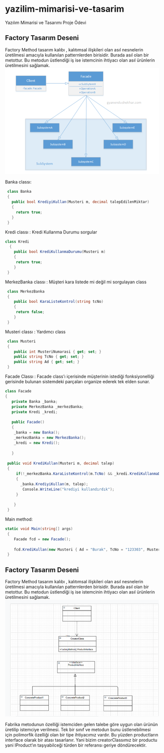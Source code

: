 # yazilim-mimarisi-ve-tasarim
Yazılım Mimarisi ve Tasarımı Proje Ödevi
## Factory Tasarım Deseni
Factory Method tasarım kalıbı , kalıtımsal ilişkileri olan asıl nesnelerin üretilmesi amacıyla kullanılan patternlerden birisidir. Burada asıl olan bir metottur. Bu metodun üstlendiği iş ise istemcinin ihtiyacı olan asıl ürünlerin üretilmesini sağlamak.
![Image of Class](https://github.com/sametbilim/yazilim-mimarisi-tasarim/blob/master/facade.png)

Banka classı:
```.cs
 class Banka
 {
   public bool KrediyiKullan(Musteri m, decimal talepEdilenMiktar)
   {
     return true;
   }
 }
```
Kredi classı : Kredi Kullanma Durumu sorgular
```.cs
class Kredi
  {
    public bool KrediKullanmaDurumu(Musteri m)
    {
     return true;
    }
 }
```

MerkezBanka classı : Müşteri kara listede mi değil mi sorgulayan class
```.cs
 class MerkezBanka
 {
    public bool KaraListeKontrol(string tcNo)
    {
     return false;
    }
 }

```

Musteri classı : Yardımcı class

```.cs
 class Musteri
 {
    public int MusteriNumarasi { get; set; }
    public string TcNo { get; set; }
    public string Ad { get; set; }
 }
```

Facade Classı : Facade class’ı içerisinde müşterinin istediği fonksiyonelliği gerisinde bulunan sistemdeki parçaları organize ederek tek elden sunar.


```.cs
class Facade
{
   private Banka _banka;
   private MerkezBanka _merkezBanka;
   private Kredi _kredi;

   public Facade()
   {
    _banka = new Banka();
    _merkezBanka = new MerkezBanka();
    _kredi = new Kredi();

   }

 public void KrediKullan(Musteri m, decimal talep)
 {
     if(!_merkezBanka.KaraListeKontrol(m.TcNo) && _kredi.KrediKullanmaDurumu(m))
     {
       _banka.KrediyiKullan(m, talep);
        Console.WriteLine("krediyi kullandırdık");
     }
 
    }
 }
```
 Main method:
 
```.cs
static void Main(string[] args)
 {
    Facade fcd = new Facade();

    fcd.KrediKullan(new Musteri { Ad = "Burak", TcNo = "123303", MusteriNumarasi = 4234242 },1000) ;
 }
```
## Factory Tasarım Deseni
Factory Method tasarım kalıbı , kalıtımsal ilişkileri olan asıl nesnelerin üretilmesi amacıyla kullanılan patternlerden birisidir. Burada asıl olan bir metottur. Bu metodun üstlendiği iş ise istemcinin ihtiyacı olan asıl ürünlerin üretilmesini sağlamak.
![Image of Class](https://github.com/sametbilim/yazilim-mimarisi-tasarim/blob/master/factory.png)

Fabrika metodunun özelliği istemciden gelen talebe göre uygun olan ürünün üretilip istemciye verilmesi. Tek bir sınıf ve metodun bunu üstlenebilmesi için polimorfik özelliği olan bir tipe ihtiyacımız vardır. Bu yüzden productların interface olarak bir atası tasarlanır. Yani bizim creatorClassımız bir productu yani IProduct’ın taşıyabilceği türden bir referansı geriye döndürecektir.




